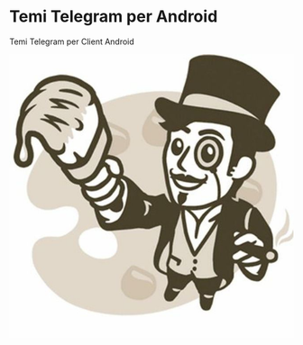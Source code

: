# Temi Telegram per Android

Temi Telegram per Client Android 

![themes](assets/themes_readme.png)


